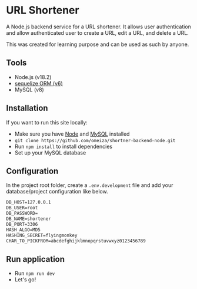 # URL Shortener
A Node.js backend service for a URL shortener. It allows user authentication and allow authenticated user to create a URL, edit a URL, and delete a URL.

This was created for learning purpose and can be used as such by anyone.

## Tools
-   Node.js (v18.2)
-   [sequelize ORM (v6)](https://sequelize.org/)
-   MySQL (v8)

## Installation
If you want to run this site locally:

-   Make sure you have [Node](https://nodejs.org/en/download) and [MySQL](https://formulae.brew.sh/formula/mysql) installed
-   `git clone https://github.com/omeiza/shortner-backend-node.git`
-   Run `npm install` to install dependencies
-   Set up your MySQL database

## Configuration
In the project root folder, create a `.env.development` file and add your database/project configuration like below.
```markdown
DB_HOST=127.0.0.1
DB_USER=root
DB_PASSWORD=
DB_NAME=shortener
DB_PORT=3306
HASH_ALGO=MD5
HASHING_SECRET=flyingmonkey
CHAR_TO_PICKFROM=abcdefghijklmnopqrstuvwxyz0123456789
```

## Run application
-   Run `npm run dev`
-   Let's go!
